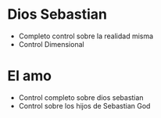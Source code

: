 # Dios Sebastian

* Completo control sobre la realidad misma
* Control Dimensional

# El amo

* Control completo sobre dios sebastian
* Control sobre los hijos de Sebastian God
